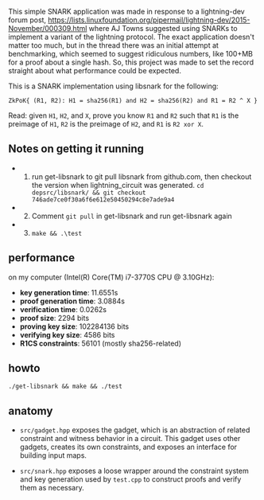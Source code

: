 This simple SNARK application was made in response to a lightning-dev forum post, https://lists.linuxfoundation.org/pipermail/lightning-dev/2015-November/000309.html where AJ Towns suggested using SNARKs to implement a variant of the lightning protocol. The exact application doesn't matter too much, but in the thread there was an initial attempt at benchmarking, which seemed to suggest ridiculous numbers, like 100+MB for a proof about a single hash. So, this project was made to set the record straight about what performance could be expected.

This is a SNARK implementation using libsnark for the following:

``ZkPoK{ (R1, R2): H1 = sha256(R1) and H2 = sha256(R2) and R1 = R2 ^ X }``

Read: given `H1`, `H2`, and `X`, prove you know `R1` and `R2` such that `R1` is the preimage of `H1`,
`R2` is the preimage of `H2`, and `R1` is `R2 xor X`.

## Notes on getting it running

* 1. run get-libsnark to git pull libsnark from github.com, then checkout the version when lightning\_circuit was generated.
``cd depsrc/libsnark/ && git checkout 746ade7ce0f30a6f6e612e50450294c8e7ade9a4``
* 2. Comment ``git pull`` in get-libsnark and run get-libsnark again
* 3. ``make && .\test``

## performance

on my computer (Intel(R) Core(TM) i7-3770S CPU @ 3.10GHz):

* **key generation time**: 11.6551s
* **proof generation time**: 3.0884s
* **verification time**: 0.0262s
* **proof size**: 2294 bits
* **proving key size**: 102284136 bits
* **verifying key size**: 4586 bits
* **R1CS constraints**: 56101 (mostly sha256-related)

## howto

``./get-libsnark && make && ./test``

## anatomy

* `src/gadget.hpp` exposes the gadget, which is an abstraction of related constraint
and witness behavior in a circuit. This gadget uses other gadgets, creates its own
constraints, and exposes an interface for building input maps.

* `src/snark.hpp` exposes a loose wrapper around the constraint system and
key generation used by `test.cpp` to construct proofs and verify them as necessary.
